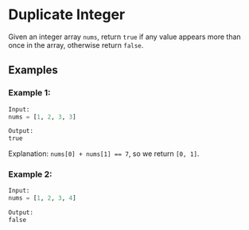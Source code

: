 # Duplicate Integer

Given an integer array `nums`, return `true` if any value appears more than once in the array, otherwise return `false`.

## Examples

### Example 1:

```python
Input: 
nums = [1, 2, 3, 3]

Output: 
true
```

Explanation: `nums[0] + nums[1] == 7`, so we return `[0, 1]`.

### Example 2:

```python
Input:
nums = [1, 2, 3, 4]

Output: 
false
```
